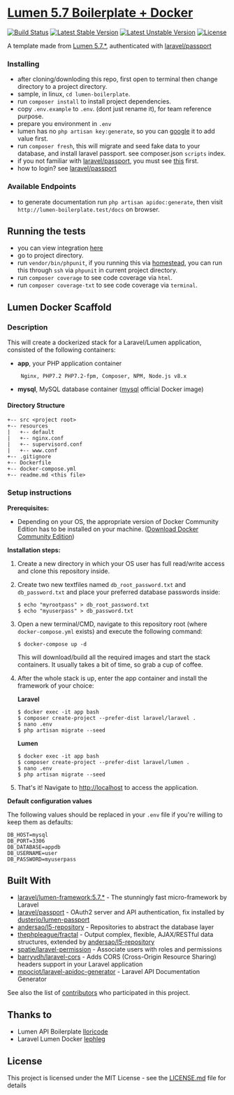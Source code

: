# [Lumen 5.7 Boilerplate + Docker](https://github.com/jebog/lumen-boilerplate)

[![Build Status](https://travis-ci.org/jebog/lumen-boilerplate.svg?branch=master)](https://travis-ci.org/jebog/lumen-boilerplate)
[![Latest Stable Version](https://poser.pugx.org/jebog/lumen-boilerplate/v/stable)](https://packagist.org/packages/jebog/lumen-boilerplate)
[![Latest Unstable Version](https://poser.pugx.org/jebog/lumen-boilerplate/v/unstable)](https://packagist.org/packages/jebog/lumen-boilerplate)
[![License](https://poser.pugx.org/jebog/lumen-boilerplate/license)](https://packagist.org/packages/jebog/lumen-boilerplate)

A template made from [Lumen 5.7.*](https://lumen.laravel.com/), authenticated with [laravel/passport](https://github.com/laravel/passport)



### Installing

- after cloning/downloding this repo, first open to terminal then change directory to a project directory.
- sample, in linux, `cd lumen-boilerplate`.
- run `composer install` to install project dependencies.
- copy `.env.example` to `.env`. (dont just rename it), for team reference purpose.
- prepare you environment in `.env`
- lumen has no `php artisan key:generate`, so you can [google](https://google.com/search?q=how+to+add+APP_KEY+in+lumen) it to add value first.
- run `composer fresh`, this will migrate and seed fake data to your database, and install laravel passport. see composer.json `scripts` index.
- if you not familiar with  [laravel/passport](https://github.com/laravel/passport), you must see  [this](https://github.com/laravel/passport) first.
- how to login? see [laravel/passport](https://github.com/laravel/passport)

### Available Endpoints

- to generate documentation run `php artisan apidoc:generate`, then visit `http://lumen-boilerplate.test/docs` on browser.

## Running the tests
- you can view integration [here](https://travis-ci.org/lloricode/lumen-boilerplate)
- go to project directory.
- run `vendor/bin/phpunit`, if you running this via [homestead](https://laravel.com/docs/5.7/homestead), you can run this through `ssh` via `phpunit` in current project directory.
- run `composer coverage` to see code coverage via `html`.
- run `composer coverage-txt` to see code coverage via `terminal`.


## Lumen Docker Scaffold

### **Description**

This will create a dockerized stack for a Laravel/Lumen application, consisted of the following containers:
-  **app**, your PHP application container

        Nginx, PHP7.2 PHP7.2-fpm, Composer, NPM, Node.js v8.x
    
-  **mysql**, MySQL database container ([mysql](https://hub.docker.com/_/mysql/) official Docker image)

#### **Directory Structure**
```
+-- src <project root>
+-- resources
|   +-- default
|   +-- nginx.conf
|   +-- supervisord.conf
|   +-- www.conf
+-- .gitignore
+-- Dockerfile
+-- docker-compose.yml
+-- readme.md <this file>
```

### **Setup instructions**

**Prerequisites:** 

* Depending on your OS, the appropriate version of Docker Community Edition has to be installed on your machine.  ([Download Docker Community Edition](https://hub.docker.com/search/?type=edition&offering=community))

**Installation steps:** 

1. Create a new directory in which your OS user has full read/write access and clone this repository inside.

2. Create two new textfiles named `db_root_password.txt` and `db_password.txt` and place your preferred database passwords inside:

    ```
    $ echo "myrootpass" > db_root_password.txt
    $ echo "myuserpass" > db_password.txt
    ```

3. Open a new terminal/CMD, navigate to this repository root (where `docker-compose.yml` exists) and execute the following command:

    ```
    $ docker-compose up -d
    ```

    This will download/build all the required images and start the stack containers. It usually takes a bit of time, so grab a cup of coffee.

4. After the whole stack is up, enter the app container and install the framework of your choice:

    **Laravel**

    ```
    $ docker exec -it app bash
    $ composer create-project --prefer-dist laravel/laravel .
    $ nano .env
    $ php artisan migrate --seed
    ```

    **Lumen**

    ```
    $ docker exec -it app bash
    $ composer create-project --prefer-dist laravel/lumen .
    $ nano .env
    $ php artisan migrate --seed
    ```

5. That's it! Navigate to [http://localhost](http://localhost) to access the application.

**Default configuration values** 

The following values should be replaced in your `.env` file if you're willing to keep them as defaults:
    
    DB_HOST=mysql
    DB_PORT=3306
    DB_DATABASE=appdb
    DB_USERNAME=user
    DB_PASSWORD=myuserpass
    


## Built With

* [laravel/lumen-framework:5.7.*](https://github.com/laravel/lumen-framework) - The stunningly fast micro-framework by Laravel
* [laravel/passport](https://github.com/laravel/passport) - OAuth2 server and API authentication, fix installed by [dusterio/lumen-passport](https://github.com/dusterio/lumen-passport)
* [andersao/l5-repository](https://github.com/andersao/l5-repository) - Repositories to abstract the database layer
* [thephpleague/fractal](https://github.com/thephpleague/fractal) - Output complex, flexible, AJAX/RESTful data structures, extended by [andersao/l5-repository](https://github.com/andersao/l5-repository)
* [spatie/laravel-permission](https://github.com/spatie/laravel-permission) - Associate users with roles and permissions
* [barryvdh/laravel-cors](https://github.com/barryvdh/laravel-cors) - Adds CORS (Cross-Origin Resource Sharing) headers support in your Laravel application
* [mpociot/laravel-apidoc-generator](https://github.com/mpociot/laravel-apidoc-generator) - Laravel API Documentation Generator


See also the list of [contributors](https://github.com/jebog/lumen-boilerplate/graphs/contributors) who participated in this project.

## Thanks to
* Lumen API Boilerplate [lloricode](https://github.com/lloricode/lumen-boilerplate)
* Laravel Lumen Docker [lephleg](https://github.com/lephleg/laravel-lumen-docker)

## License

This project is licensed under the MIT License - see the [LICENSE.md](https://github.com/lloricode/lumen-boilerplate/blob/master/LICENSE) file for details
